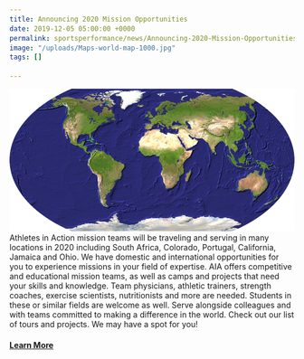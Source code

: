 ```yaml
---
title: Announcing 2020 Mission Opportunities
date: 2019-12-05 05:00:00 +0000
permalink: sportsperformance/news/Announcing-2020-Mission-Opportunities
image: "/uploads/Maps-world-map-1000.jpg"
tags: []

---
```

![](/uploads/Maps-world-map-1000.jpg)Athletes in Action mission teams will be traveling and serving in many locations in 2020 including South Africa, Colorado, Portugal, California, Jamaica and Ohio. We have domestic and international opportunities for you to experience missions in your field of expertise. AIA offers competitive and educational mission teams, as well as camps and projects that need your skills and knowledge. Team physicians, athletic trainers, strength coaches, exercise scientists, nutritionists and more are needed. Students in these or similar fields are welcome as well. Serve alongside colleagues and with teams committed to making a difference in the world. Check out our list of tours and projects. We may have a spot for you!

#### [Learn More](https://goaia.org/sportsperformance/get-involved/)